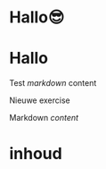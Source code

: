 # Hallo😎
# Hallo
Test *markdown* content

Nieuwe exercise

<ShortExercise id="cvsvZye6ze8btMFCo8x8" title="test">
  
  Markdown *content*
  
  # inhoud
  
</ShortExercise>
